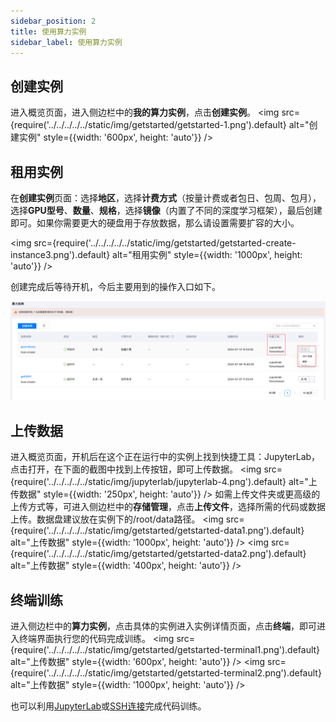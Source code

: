```yaml
---
sidebar_position: 2
title: 使用算力实例
sidebar_label: 使用算力实例
---
```


## 创建实例

进入概览页面，进入侧边栏中的**我的算力实例**，点击**创建实例**。
<img src={require('../../../../../static/img/getstarted/getstarted-1.png').default} alt="创建实例" style={{width: '600px', height: 'auto'}} />

## 租用实例

在**创建实例**页面：选择**地区**，选择**计费方式**（按量计费或者包日、包周、包月），选择**GPU型号**、**数量**、**规格**，选择**镜像**（内置了不同的深度学习框架），最后创建即可。如果你需要更大的硬盘用于存放数据，那么请设置需要扩容的大小。

<img src={require('../../../../../static/img/getstarted/getstarted-create-instance3.png').default} alt="租用实例" style={{width: '1000px', height: 'auto'}} />

创建完成后等待开机，今后主要用到的操作入口如下。

![快速开始-租用实例-示意图](../../../../../static/img/getstarted/getstarted-create-instance4.png)

## 上传数据

进入概览页面，开机后在这个正在运行中的实例上找到快捷工具：JupyterLab，点击打开，在下面的截图中找到上传按钮，即可上传数据。
<img src={require('../../../../../static/img/jupyterlab/jupyterlab-4.png').default} alt="上传数据" style={{width: '250px', height: 'auto'}} />
如需上传文件夹或更高级的上传方式等，可进入侧边栏中的**存储管理**，点击**上传文件**，选择所需的代码或数据上传。数据盘建议放在实例下的/root/data路径。
<img src={require('../../../../../static/img/getstarted/getstarted-data1.png').default} alt="上传数据" style={{width: '1000px', height: 'auto'}} />
<img src={require('../../../../../static/img/getstarted/getstarted-data2.png').default} alt="上传数据" style={{width: '400px', height: 'auto'}} />
<!-- 如果需要更多的存储空间，点击创建存储进入新建存储页面，选择地区、付费方式、存储类别、存储大小，设置存储名称，点击立即创建。除新建存储外，也可以对系统默认数据盘进行扩容。 -->


## 终端训练

进入侧边栏中的**算力实例**，点击具体的实例进入实例详情页面，点击**终端**，即可进入终端界面执行您的代码完成训练。
<img src={require('../../../../../static/img/getstarted/getstarted-terminal1.png').default} alt="上传数据" style={{width: '600px', height: 'auto'}} />
<img src={require('../../../../../static/img/getstarted/getstarted-terminal2.png').default} alt="上传数据" style={{width: '1000px', height: 'auto'}} />

也可以利用[JupyterLab](../ContainerInstance/jupterlab.md)或[SSH连接](../ContainerInstance/ssh.md)完成代码训练。



